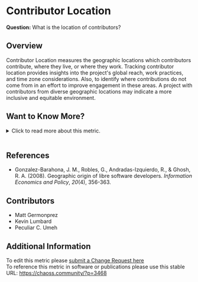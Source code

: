 # Contributor Location

**Question:** What is the location of contributors?

## Overview

Contributor Location  measures the geographic locations which contributors contribute, where they live, or where they work. Tracking contributor location provides insights into the project's global reach, work practices, and time zone considerations.  Also, to identify where contributions do not come from in an effort to improve engagement in these areas. A project with contributors from diverse geographic locations may indicate a more inclusive and equitable environment.

## Want to Know More?

<span markdown="1"><details>

<summary>Click to read more about this metric.</summary>

### Data Collection Strategies

Different approaches can be used to collect information about location:

*   Collect the location information from a contributor’s profile in the system of engagement.
*   Use IP address geolocation of the most frequent locations that contributions are made.
*   Infer geographical location from the timestamp in contributions.
*   Survey contributors.

The key challenge for collecting data is determining the location of the contributor. Best practice would be to leverage any profile information available from the system of engagement, and if that is not available then use IP geolocation to determine the most frequent location of contribution from that individual. Note that contributors may enter in their profile information false or nonsensical location information (e.g., “Earth” or “Internet”). Note that IP geolocation can provide large numbers of false positives due to use of VPNs or other IP masking tools.

An additional consideration would be the use of external data collection tools such as community surveys or event registration data that could cross reference systems of engagement profiles. Contributor location data could be collected inline with event [attendee demographics](https://chaoss.community/metric-attendee-demographics/) and [speaker demographics](https://chaoss.community/metric-speaker-demographics/).

### Filters

Filter contributions by:

*   **Location.** Attempt to group locations in regions to have multiple levels of reporting. Location is a purposely ambiguous term in this context, and could refer to region, country, state, locale, or time zone.
*   **Period of time.** Start and finish date of the period. Default: forever. Period during which contributions are counted.
*   **Type of contributor**, for example:
    *   Repository authors
    *   Issue authors
    *   Code review participants
    *   Mailing list authors
    *   Event participants
    *   IRC authors
    *   Blog authors
    *   By release cycle
    *   Programming languages of the project
    *   Role or function in project

### Visualizations

[Dot Density Map](https://chaoss.biterg.io/goto/a62f3584a41c1c4c1af5d04b9809a860)

![Contributor Location Dot Density Map](https://github.com/chaoss/wg-metrics-development/blob/main/focus-areas/people/images/contributor-location_dot-density-map.png)

[Visual heat map:](https://blog.bitergia.com/2018/11/20/ubers-community-software-development-analytics-for-open-source-offices)

![Contributor Location Heatmap](https://github.com/chaoss/wg-metrics-development/blob/main/focus-areas/people/images/contributor-location_heatmap.png)

</details></span><br>

## References

*   Gonzalez-Barahona, J. M., Robles, G., Andradas-Izquierdo, R., & Ghosh, R. A. (2008). Geographic origin of libre software developers. *Information Economics and Policy*, *20*(4), 356-363.

## Contributors

*   Matt Germonprez
*   Kevin Lumbard
*   Peculiar C. Umeh

## Additional Information

To edit this metric please [submit a Change Request here](https://github.com/chaoss/wg-metrics-development/blob/main/focus-areas/people/contributor-location.md)<br>
To reference this metric in software or publications please use this stable URL: <https://chaoss.community/?p=3468>

<!-- # For groupings in the knowledge base
Context tags: Contributor
Keyword tags: location, geography, IP address
-->
